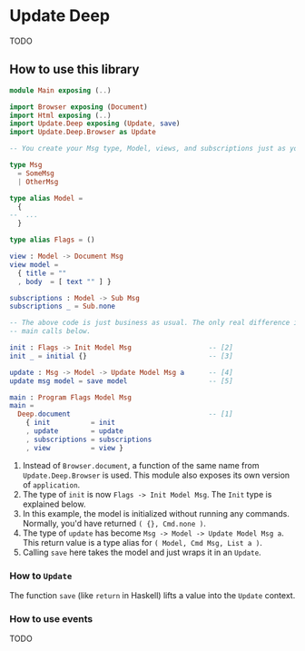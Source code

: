 # Update Deep

TODO

## How to use this library

```elm
module Main exposing (..)

import Browser exposing (Document)
import Html exposing (..)
import Update.Deep exposing (Update, save)
import Update.Deep.Browser as Update

-- You create your Msg type, Model, views, and subscriptions just as you'd normally do:

type Msg
  = SomeMsg
  | OtherMsg

type alias Model =
  {
--  ...
  }

type alias Flags = ()

view : Model -> Document Msg
view model =
  { title = ""
  , body  = [ text "" ] }

subscriptions : Model -> Sub Msg
subscriptions _ = Sub.none

-- The above code is just business as usual. The only real difference is in the init, update, and
-- main calls below.

init : Flags -> Init Model Msg                   -- [2]
init _ = initial {}                              -- [3]

update : Msg -> Model -> Update Model Msg a      -- [4]
update msg model = save model                    -- [5]

main : Program Flags Model Msg
main =
  Deep.document                                  -- [1]
    { init          = init
    , update        = update
    , subscriptions = subscriptions
    , view          = view }
```

1. Instead of `Browser.document`, a function of the same name from `Update.Deep.Browser` is used. This module also exposes its own version of `application`.
2. The type of `init` is now `Flags -> Init Model Msg`. The `Init` type is explained below.
3. In this example, the model is initialized without running any commands. Normally, you'd have returned `( {}, Cmd.none )`.
4. The type of `update` has become `Msg -> Model -> Update Model Msg a`. This return value is a type alias for `( Model, Cmd Msg, List a )`.
5. Calling `save` here takes the model and just wraps it in an `Update`.



### How to `Update`

The function `save` (like `return` in Haskell) lifts a value into the `Update` context.

### How to use events

TODO
